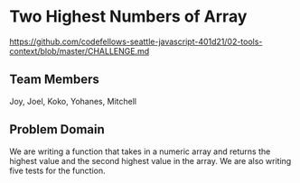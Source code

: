 # Two Highest Numbers of Array
https://github.com/codefellows-seattle-javascript-401d21/02-tools-context/blob/master/CHALLENGE.md

## Team Members
Joy, Joel, Koko, Yohanes, Mitchell

## Problem Domain
We are writing a function that takes in a numeric array and returns the highest value and the second highest value in the array. We are also writing five tests for the function.